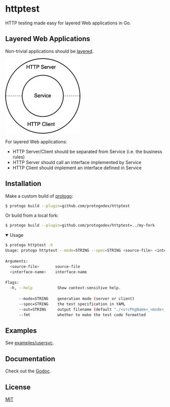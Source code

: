 # httptest

HTTP testing made easy for layered Web applications in Go.


## Layered Web Applications

Non-trivial applications should be [layered][1].

![layered-app](layered-app.png)

For layered Web applications:

- HTTP Server/Client should be separated from Service (i.e. the business rules)
- HTTP Server should call an interface implemented by Service
- HTTP Client should implement an interface defined in Service


## Installation

Make a custom build of [protogo](https://github.com/protogodev/protogo):

```bash
$ protogo build --plugin=github.com/protogodev/httptest
```

Or build from a local fork:

```bash
$ protogo build --plugin=github.com/protogodev/httptest=../my-fork
```

<details open>
  <summary> Usage </summary>

```bash
$ protogo httptest -h
Usage: protogo httptest --mode=STRING --spec=STRING <source-file> <interface-name>

Arguments:
  <source-file>       source-file
  <interface-name>    interface-name

Flags:
  -h, --help           Show context-sensitive help.

      --mode=STRING    generation mode (server or client)
      --spec=STRING    the test specification in YAML
      --out=STRING     output filename (default "./<srcPkgName>_<mode>_test.go")
      --fmt            whether to make the test code formatted
```
</details>


## Examples

See [examples/usersvc](examples/usersvc).


## Documentation

Check out the [Godoc][2].


## License

[MIT](LICENSE)


[1]: https://blog.cleancoder.com/uncle-bob/2012/08/13/the-clean-architecture.html
[2]: https://pkg.go.dev/github.com/protogodev/httptest
